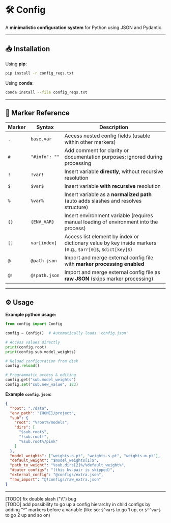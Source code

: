 # 🛠️ Config

A **minimalistic configuration system** for Python using JSON and Pydantic.

---

## 📥 Installation

Using **pip**:

```bash
pip install -r config_reqs.txt
```

Using **conda**:

```bash
conda install --file config_reqs.txt
```

---

## 🔣 Marker Reference

| Marker | Syntax         | Description                                                                                              |
|--------|----------------|----------------------------------------------------------------------------------------------------------|
| `.`    | `base.var`     | Access nested config fields (usable within other markers)                                                |
| `#`    | `"#info": ""`  | Add comment for clarity or documentation purposes; ignored during processing                             |
| `!`    | `!var!`        | Insert variable **directly**, without recursive resolution                                               |
| `$`    | `$var$`        | Insert variable **with recursive** resolution                                                            |
| `%`    | `%var%`        | Insert variable as a **normalized path** (auto adds slashes and resolves structure)                      |
| `{}`   | `{ENV_VAR}`    | Insert environment variable (requires manual loading of environment into the process)                    |
| `[]`   | `var[index]`   | Access list element by index or dictionary value by key inside markers (e.g., `$arr[0]$`, `$dict[key]$`) |
| `@`    | `@path.json`   | Import and merge external config file with **marker processing enabled**                                 |
| `@!`   | `@!path.json`  | Import and merge external config file as **raw JSON** (skips marker processing)                          |


---

## ⚙️ Usage

**Example python usage:**

```python
from config import Config

config = Config()  # Automatically loads 'config.json'

# Access values directly
print(config.root)
print(config.sub.model_weights)

# Reload configuration from disk
config.reload()

# Programmatic access & editing
config.get("sub.model_weights")
config.set("sub.new_value", 123)
```

**Example `config.json`:**

```json
{
  "root": "./data",
  "env_path": "{HOME}/project",
  "sub": {
    "root": "%root%/models",
    "dirs": [
      "$sub.root$",
      "!sub.root!",
      "%sub.root%/pink"
    ]
  },
  "model_weights": ["weights-n.pt", "weights-s.pt", "weights-m.pt"],
  "default_weight": "$model_weights[1]$",
  "path_to_weight": "%sub.dirs[2]%/%default_weight%",
  "#outer configs": "(this kv-pair is skipped)",
  "external_config": "@configs/extra.json",
  "raw_import": "@!configs/raw_extra.json"
}
```

---

[TODO] fix double slash ("\\\\") bug  
[TODO] add possibility to go up a config hierarchy in child configs by adding "^" marker**s** before a variable (like so: `$^var$` to go 1 up, or `$^^var$` to go 2 up and so on) 
